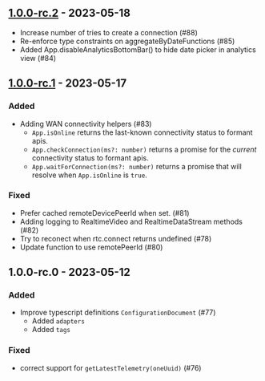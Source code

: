 ## [1.0.0-rc.2] - 2023-05-18
- Increase number of tries to create a connection (#88)
- Re-enforce type constraints on aggregateByDateFunctions (#85)
- Added App.disableAnalyticsBottomBar() to hide date picker in analytics view (#84)

## [1.0.0-rc.1] - 2023-05-17

### Added

- Adding WAN connectivity helpers (#83)
  - `App.isOnline` returns the last-known connectivity status to formant apis.
  - `App.checkConnection(ms?: number)` returns a promise for the _current_ connectivity status to formant apis.
  - `App.waitForConnection(ms?: number)` returns a promise that will resolve when `App.isOnline` is `true`. 

### Fixed
- Prefer cached remoteDevicePeerId when set.  (#81)
- Adding logging to RealtimeVideo and RealtimeDataStream methods (#82)
- Try to reconect when rtc.connect returns undefined (#78)
- Update function to use remotePeerId (#80)

## 1.0.0-rc.0 - 2023-05-12

### Added
- Improve typescript definitions `ConfigurationDocument` (#77)
  - Added `adapters`
  - Added `tags` 

### Fixed
- correct support for `getLatestTelemetry(oneUuid)` (#76)


[1.0.0-rc.2]: https://github.com/FormantIO/toolkit/compare/release/data-sdk/1.0.0-rc.1...release/data-sdk/1.0.0-rc.2~
[1.0.0-rc.1]: https://github.com/FormantIO/toolkit/compare/release/data-sdk/1.0.0-rc.0...release/data-sdk/1.0.0-rc.1~